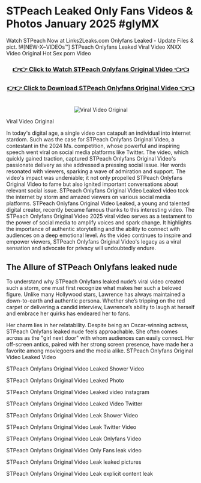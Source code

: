 # STPeach Leaked Only Fans Videos & Photos January 2025 #gIyMX

Watch STPeach Now at Links2Leaks.com Onlyfans Leaked - Update Files & pict. !#[NEW-X~VIDEOs™] STPeach Onlyfans Leaked Viral Video XNXX Video Original Hot Sex porn Video
<br>
<div align="center">
<h3><a href="https://links2leaks.com/stpeach" rel="nofollow">👉👉 Click to Watch STPeach Onlyfans Original Video 👈👈</a></h3>
<h3><a href="https://links2leaks.com/stpeach" rel="nofollow">👉👉 Click to Download STPeach Onlyfans Original Video 👈👈</a></h3>
<br>
<a href="https://links2leaks.com/stpeach" rel="nofollow"><img src="https://i.ibb.co/Gkj2r4b/banner.png" alt="Viral Video Original" style="max-width: 100%; display: inline-block;" data-target="animated-image.originalImage"></a>
</div>

Viral Video Original

In today's digital age, a single video can catapult an individual into internet stardom. Such was the case for STPeach Onlyfans Original Video, a contestant in the 2024 Ms. competition, whose powerful and inspiring speech went viral on social media platforms like Twitter.
The video, which quickly gained traction, captured STPeach Onlyfans Original Video's passionate delivery as she addressed a pressing social issue. Her words resonated with viewers, sparking a wave of admiration and support. The video's impact was undeniable; it not only propelled STPeach Onlyfans Original Video to fame but also ignited important conversations about relevant social issue.
STPeach Onlyfans Original Video Leaked video took the internet by storm and amazed viewers on various social media platforms. STPeach Onlyfans Original Video Leaked, a young and talented digital creator, recently became famous thanks to this interesting video.
The STPeach Onlyfans Original Video 2025 viral video serves as a testament to the power of social media to amplify voices and spark change. It highlights the importance of authentic storytelling and the ability to connect with audiences on a deep emotional level. As the video continues to inspire and empower viewers, STPeach Onlyfans Original Video's legacy as a viral sensation and advocate for privacy will undoubtedly endure.

<h2>The Allure of STPeach Onlyfans leaked nude</h2>


To understand why STPeach Onlyfans leaked nude’s viral video created such a storm, one must first recognize what makes her such a beloved figure. Unlike many Hollywood stars, Lawrence has always maintained a down-to-earth and authentic persona. Whether she’s tripping on the red carpet or delivering a candid interview, Lawrence’s ability to laugh at herself and embrace her quirks has endeared her to fans.

Her charm lies in her relatability. Despite being an Oscar-winning actress, STPeach Onlyfans leaked nude feels approachable. She often comes across as the "girl next door" with whom audiences can easily connect. Her off-screen antics, paired with her strong screen presence, have made her a favorite among moviegoers and the media alike.
STPeach Onlyfans Original Video Leaked Video

STPeach Onlyfans Original Video Leaked Shower Video

STPeach Onlyfans Original Video Leaked Photo

STPeach Onlyfans Original Video Leaked video instagram

STPeach Onlyfans Original Video Leaked Video Twitter

STPeach Onlyfans Original Video Leak Shower Video

STPeach Onlyfans Original Video Leak Twitter Video

STPeach Onlyfans Original Video Leak Onlyfans Video

STPeach Onlyfans Original Video Only Fans leak video

STPeach Onlyfans Original Video Leak leaked pictures

STPeach Onlyfans Original Video Leak explicit content leak